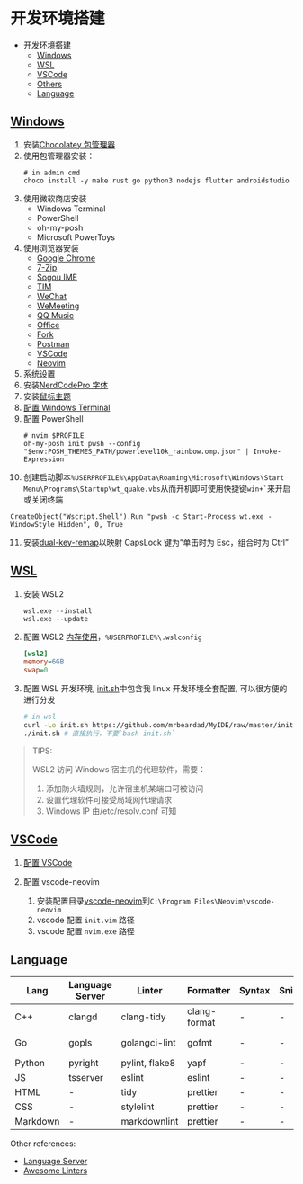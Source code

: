 # 开发环境搭建

<!-- vim-markdown-toc GFM -->

- [开发环境搭建](#开发环境搭建)
  - [Windows](#windows)
  - [WSL](#wsl)
  - [VSCode](#vscode)
  - [Others](#others)
  - [Language](#language)

<!-- vim-markdown-toc -->

## [Windows](windows.md)

1. 安装[Chocolatey 包管理器](https://chocolatey.org/install)
2. 使用包管理器安装：
   ```pwsh
   # in admin cmd
   choco install -y make rust go python3 nodejs flutter androidstudio
   ```
3. 使用微软商店安装
   - Windows Terminal
   - PowerShell
   - oh-my-posh
   - Microsoft PowerToys
4. 使用浏览器安装
   - [Google Chrome](https://www.google.cn/chrome/)
   - [7-Zip](https://www.7-zip.org/)
   - [Sogou IME](https://pinyin.sogou.com/)
   - [TIM](https://tim.qq.com)
   - [WeChat](https://pc.weixin.qq.com/?lang=zh_CN)
   - [WeMeeting](https://meeting.tencent.com/download-center.html)
   - [QQ Music](https://y.qq.com/download/index.html)
   - [Office](https://www.office.com/)
   - [Fork](https://git-fork.com/)
   - [Postman](https://www.postman.com/downloads/)
   - [VSCode](https://code.visualstudio.com/download)
   - [Neovim](https://github.com/neovim/neovim/releases/)
5. 系统设置
6. 安装[NerdCodePro 字体](fonts/)
7. 安装[鼠标主题](https://zhutix.com/tag/cursors/)
8. [配置 Windows Terminal](wt/settings.json)
9. 配置 PowerShell
   ```pwsh
   # nvim $PROFILE
   oh-my-posh init pwsh --config "$env:POSH_THEMES_PATH/powerlevel10k_rainbow.omp.json" | Invoke-Expression
   ```
10. 创建启动脚本`%USERPROFILE%\AppData\Roaming\Microsoft\Windows\Start Menu\Programs\Startup\wt_quake.vbs`从而开机即可使用快捷键`` win+` ``来开启或关闭终端
   ```vbs
   CreateObject("Wscript.Shell").Run "pwsh -c Start-Process wt.exe -WindowStyle Hidden", 0, True
   ```
11. 安装[dual-key-remap](https://github.com/ililim/dual-key-remap/releases)以映射 CapsLock 键为“单击时为 Esc，组合时为 Ctrl”

## [WSL](wsl.md)

1. 安装 WSL2

   ```pwsh
   wsl.exe --install
   wsl.exe --update
   ```

2. 配置 WSL2 [内存使用](https://github.com/microsoft/WSL/issues/4166#issuecomment-526725261)，`%USERPROFILE%\.wslconfig`

   ```ini
   [wsl2]
   memory=6GB
   swap=0
   ```

3. 配置 WSL 开发环境, [init.sh](init.sh)中包含我 linux 开发环境全套配置, 可以很方便的进行分发

   ```sh
   # in wsl
   curl -Lo init.sh https://github.com/mrbeardad/MyIDE/raw/master/init.sh
   ./init.sh # 直接执行，不要`bash init.sh`
   ```

> TIPS:
>
> WSL2 访问 Windows 宿主机的代理软件，需要：
>
> 1. 添加防火墙规则，允许宿主机某端口可被访问
> 2. 设置代理软件可接受局域网代理请求
> 3. Windows IP 由/etc/resolv.conf 可知

## [VSCode](vscode.md)

1. [配置 VSCode](vscode/)

2. 配置 vscode-neovim
   1. 安装配置目录[vscode-neovim](vscode/vscode-neovim/)到`C:\Program Files\Neovim\vscode-neovim`
   2. vscode 配置 `init.vim` 路径
   3. vscode 配置 `nvim.exe` 路径

## Language

| Lang     | Language Server | Linter         | Formatter    | Syntax | Snippets | Debugger | Build    | Doc     | Test    | Prof       |
| -------- | --------------- | -------------- | ------------ | ------ | -------- | -------- | -------- | ------- | ------- | ---------- |
| C++      | clangd          | clang-tidy     | clang-format | -      | -        | lldb     | CMake    | Doxygen | gtest   | gperftools |
| Go       | gopls           | golangci-lint  | gofmt        | -      | -        | delve    | go-build | swag    | testify | go-prof    |
| Python   | pyright         | pylint, flake8 | yapf         | -      | -        | -        | -        | -       | -       | -          |
| JS       | tsserver        | eslint         | eslint       | -      | -        | -        | -        | -       | -       | -          |
| HTML     | -               | tidy           | prettier     | -      | -        | -        | -        | -       | -       | -          |
| CSS      | -               | stylelint      | prettier     | -      | -        | -        | -        | -       | -       | -          |
| Markdown | -               | markdownlint   | prettier     | -      | -        | -        | -        | -       | -       | -          |

Other references:

- [Language Server](https://microsoft.github.io/language-server-protocol/implementors/servers/)
- [Awesome Linters](https://github.com/caramelomartins/awesome-linters)
